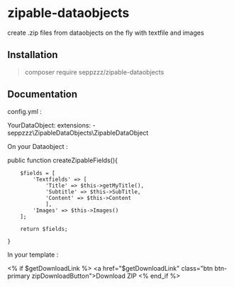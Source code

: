 # zipable-dataobjects
create .zip files from dataobjects on the fly with textfile and images


## Installation

> composer require seppzzz/zipable-dataobjects

## Documentation


config.yml :


YourDataObject:
  extensions:
    - seppzzz\ZipableDataObjects\ZipableDataObject




On your Dataobject :


public function createZipableFields(){
		
		$fields = [
			'Textfields' => [
				'Title' => $this->getMyTitle(),
				'Subtitle' => $this->SubTitle,
				'Content' => $this->Content
				],
			'Images' => $this->Images()
		];
		
		return $fields;
		
	}




In your template :


<% if $getDownloadLink %>			
	<a href="$getDownloadLink" class="btn btn-primary zipDownloadButton">Download ZIP</a>
<% end_if %>
